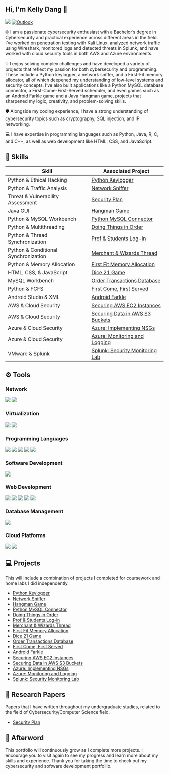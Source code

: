 ## Hi, I'm Kelly Dang 👋
<a href="https://www.linkedin.com/in/kelly-n-dang"><img src="https://img.shields.io/badge/-LinkedIn-0072b1?&style=for-the-badge&logo=linkedin&logoColor=white" /></a> [![Outlook](https://img.shields.io/badge/-Outlook-0078D4?&style=for-the-badge&logo=microsoft-outlook&logoColor=white)](mailto:kelly-dang@outlook.com)

🌐 I am a passionate cybersecurity enthusiast  with a Bachelor’s degree in Cybersecurity and practical experience across different areas in the field. I’ve worked on penetration testing with Kali Linux, analyzed network traffic using Wireshark, monitored logs and detected threats in Splunk, and have worked with cloud security tools in both AWS and Azure environments.

💡 I enjoy solving complex challenges and have developed a variety of projects that reflect my passion for both cybersecurity and programming. These include a Python keylogger, a network sniffer, and a First-Fit memory allocator, all of which deepened my understanding of low-level systems and security concepts. I’ve also built applications like a Python MySQL database connector, a First-Come-First-Served scheduler, and even games such as an Android Farkle game and a Java Hangman game, projects that sharpened my logic, creativity, and problem-solving skills.

🛡️ Alongside my coding experience, I have a strong understanding of cybersecurity topics such as cryptography, SQL injection, and IP networking.

💻 I have expertise in programming languages such as Python, Java, R, C, and C++, as well as web development like HTML, CSS, and JavaScript.

## 🎯 Skills 

| Skill                                         | Associated Project         |
|-----------------------------------------------|----------------------------|
| Python & Ethical Hacking                      |<a href="Python-Keylogger">Python Keylogger</a>|
| Python & Traffic Analysis                     |<a href="Sniff-Traffic">Network Sniffer</a>|
| Threat & Vulnerability Assessment             |<a href="Security Plan">Security Plan</a>|
| Java GUI                                      |<a href="Java-Hangman-Game">Hangman Game</a>|
| Python & MySQL Workbench                      |<a href="Python-MySQL-Connector">Python MySQL Connector</a>|
| Python & Multithreading                       |<a href="Python-Threading-Semaphores">Doing Things in Order</a>|
| Python & Thread Synchronization               |<a href="Project-3.2-Threading">Prof & Students Log-in</a>|
| Python & Conditional Synchronization          |<a href="Python-Thread-Wizard-Merchant">Merchant & Wizards Thread</a>|
| Python & Memory Allocation                    |<a href="First-Fit-Mem-Allocator">First Fit Memory Allocation</a>|
| HTML, CSS, & JavaScript                       |<a href="Dice21">Dice 21 Game</a>|          
| MySQL Workbench                               |<a href="Order-Transactions-Database">Order Transactions Database</a>| 
| Python & FCFS                                 |<a href="First-Come-First-Served">First Come, First Served</a>|
| Android Studio & XML                          |<a href="Android-Farkle">Android Farkle</a>|
| AWS & Cloud Security                          |<a href="AWS-Securing-EC2-Instances">Securing AWS EC2 Instances</a>|
| AWS & Cloud Security                          |<a href="AWS-Securing-Data-in-S3-Buckets">Securing Data in AWS S3 Buckets</a>|
| Azure & Cloud Security                        |<a href="Azure-Implementing-NSGs">Azure: Implementing NSGs</a>|
| Azure & Cloud Security                        |<a href="Azure-Monitoring-and-Logging">Azure: Monitoring and Logging</a>|
| VMware & Splunk                               |<a href="Splunk-Security-Monitoring">Splunk: Security Monitoring Lab</a>|

## ⚙️ Tools
### Network
<div>
    <img src="https://img.shields.io/badge/-Wireshark-1679A7?&style=for-the-badge&logo=Wireshark&logoColor=white" />
    <img src="https://img.shields.io/badge/-Cisco%20Packet%20Tracer-1C6D93?&style=for-the-badge&logo=cisco&logoColor=white" />
</div>

### Virtualization
<div>
    <img src="https://img.shields.io/badge/-VirtualBox-183A61?&style=for-the-badge&logo=VirtualBox&logoColor=white" />
    <img src="https://img.shields.io/badge/-VMware-607078?&style=for-the-badge&logo=VMware&logoColor=white" />
</div>

### Programming Languages
<div>
    <img src="https://img.shields.io/badge/-Python-3776AB?&style=for-the-badge&logo=Python&logoColor=white" />
    <img src="https://img.shields.io/badge/-Java-007396?&style=for-the-badge&logo=Java&logoColor=white" />
    <img src="https://img.shields.io/badge/-R-276DC3?&style=for-the-badge&logo=R&logoColor=white" />
    <img src="https://img.shields.io/badge/-C-A8B9CC?&style=for-the-badge&logo=C&logoColor=white" />
    <img src="https://img.shields.io/badge/-C++-00599C?&style=for-the-badge&logo=C%2B%2B&logoColor=white" />
</div>

### Software Development
<div>
    <img src="https://img.shields.io/badge/-Android%20Studio-3DDC84?&style=for-the-badge&logo=Android%20Studio&logoColor=white" />
</div>

### Web Development 
<div>
    <img src="https://img.shields.io/badge/-HTML5-E34F26?&style=for-the-badge&logo=HTML5&logoColor=white" />
    <img src="https://img.shields.io/badge/-CSS3-1572B6?&style=for-the-badge&logo=CSS3&logoColor=white" />
    <img src="https://img.shields.io/badge/-JavaScript-F7DF1E?&style=for-the-badge&logo=JavaScript&logoColor=white" />
    <img src="https://img.shields.io/badge/-XML-0060A8?&style=for-the-badge&logo=XML&logoColor=white" />
    <img src="https://img.shields.io/badge/-PHP-777BB4?&style=for-the-badge&logo=PHP&logoColor=white" />
</div>

### Database Management
<div>
    <img src="https://img.shields.io/badge/-MySQL%20Workbench-4479A1?&style=for-the-badge&logo=mysql&logoColor=white" />
</div>

### Cloud Platforms
<div>
    <img src="https://img.shields.io/badge/-AWS-232F3E?&style=for-the-badge&logo=amazon-aws&logoColor=white" />
    <img src="https://img.shields.io/badge/-Azure-0078D4?&style=for-the-badge&logo=microsoft-azure&logoColor=white" />
</div>

## 💻 Projects
This will include a combination of projects I completed for coursework and home labs I did independently.
- <a href="Python-Keylogger">Python Keylogger</a>
- <a href="Sniff-Traffic">Network Sniffer</a>
- <a href="Java-Hangman-Game">Hangman Game</a>
- <a href="Python-MySQL-Connector">Python MySQL Connector</a>
- <a href="Python-Threading-Semaphores">Doing Things in Order</a>
- <a href="Project-3.2-Threading">Prof & Students Log-in</a>
- <a href="Python-Thread-Wizard-Merchant">Merchant & Wizards Thread</a>
- <a href="First-Fit-Mem-Allocator">First Fit Memory Allocation</a>
- <a href="Dice21">Dice 21 Game</a>
- <a href="Order-Transactions-Database">Order Transactions Database</a>
- <a href="First-Come-First-Served">First Come, First Served</a>
- <a href="Android-Farkle">Android Farkle</a>
- <a href="AWS-Securing-EC2-Instances">Securing AWS EC2 Instances</a>
- <a href="AWS-Securing-Data-in-S3-Buckets">Securing Data in AWS S3 Buckets</a>
- <a href="Azure-Implementing-NSGs">Azure: Implementing NSGs</a>
- <a href="Azure-Monitoring-and-Logging">Azure: Monitoring and Logging</a>
- <a href="Splunk-Security-Monitoring">Splunk: Security Monitoring Lab</a>

## 📄 Research Papers
Papers that I have written throughout my undergraduate studies, related to the field of Cybersecurity/Computer Science field.
- <a href="Security Plan">Security Plan</a>

## 🔆 Afterword
This portfolio will continuously grow as I complete more projects. I encourage you to visit again to see my progress and learn more about my skills and experience. Thank you for taking the time to check out my cybersecurity and software development portfoilio.
